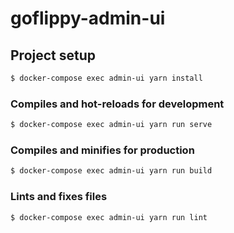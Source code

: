 # goflippy-admin-ui
## Project setup
```bash
$ docker-compose exec admin-ui yarn install
```

### Compiles and hot-reloads for development

```bash
$ docker-compose exec admin-ui yarn run serve
```

### Compiles and minifies for production

```bash
$ docker-compose exec admin-ui yarn run build
```

### Lints and fixes files

```bash
$ docker-compose exec admin-ui yarn run lint
```

